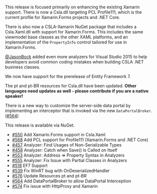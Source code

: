 This release is focused primarily on enhancing the existing Xamarin support. There is now a Csla.dll targeting PCL Profile111, which is the current profile for Xamarin.Forms projects and .NET Core. 

There is also now a CSLA-Xamarin NuGet package that includes a Csla.Xaml.dll with support for Xamarin.Forms. This includes the same viewmodel base classes as the other XAML platforms, and an implementation of the `PropertyInfo` control tailored for use in Xamarin.Forms.

[@JasonBock](https://github.com/JasonBock) added even more analyzers for Visual Studio 2015 to help developers avoid common coding mistakes when building CSLA .NET business classes.

We now have support for the prerelease of Entity Framework 7.

The pt and pt-BR resources for Csla.dll have been updated. **Other languages need updates as well - please contribute if you are a native speaker!**

There is a new way to customize the server-side data portal by implementing an interceptor that is invoked via the new `DataPortalBroker`. ([#564](https://github.com/marimerllc/csla/issues/564))

This release is available via NuGet.

* [#550](https://github.com/marimerllc/csla/issues/550) Add Xamarin.Forms support in Csla.Xaml 
* [#568](https://github.com/marimerllc/csla/issues/568) Add PCL support for Profile111 (Xamarin.Forms and .NET Core) 
* [#457](https://github.com/marimerllc/csla/issues/457) Analyzer: Find Usages of Non-Serializable Types 
* [#458](https://github.com/marimerllc/csla/issues/458) Analyzer: Catch when Save() is Called on Itself 
* [#553](https://github.com/marimerllc/csla/issues/553) Analyzer: Address => Property Syntax in Analyzers 
* [#555](https://github.com/marimerllc/csla/issues/555) Analyzer: Fix Issue with Partial Classes in Analyzers 
* [#518](https://github.com/marimerllc/csla/issues/518) EF7 Support 
* [#539](https://github.com/marimerllc/csla/issues/539) Fix WinRT bug with OnDeserializedHandler
* [#576](https://github.com/marimerllc/csla/issues/576) Update Resources pt and pt-BR 
* [#564](https://github.com/marimerllc/csla/issues/564) Add DataPortalBroker to allow DataPortal Interception 
* [#574](https://github.com/marimerllc/csla/issues/574) Fix issue with HttpProxy and Xamarin
